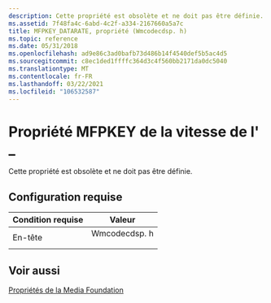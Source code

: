 ```yaml
---
description: Cette propriété est obsolète et ne doit pas être définie.
ms.assetid: 7f48fa4c-6abd-4c2f-a334-2167660a5a7c
title: MFPKEY_DATARATE, propriété (Wmcodecdsp. h)
ms.topic: reference
ms.date: 05/31/2018
ms.openlocfilehash: ad9e86c3ad0bafb73d486b14f4540def5b5ac4d5
ms.sourcegitcommit: c8ec1ded1ffffc364d3c4f560bb2171da0dc5040
ms.translationtype: MT
ms.contentlocale: fr-FR
ms.lasthandoff: 03/22/2021
ms.locfileid: "106532587"
---
```

# <a name="mfpkey_datarate-property"></a>Propriété MFPKEY de la vitesse de l' \_

Cette propriété est obsolète et ne doit pas être définie.

## <a name="requirements"></a>Configuration requise



| Condition requise | Valeur |
|-------------------|-----------------------------------------------------------------------------------------|
| En-tête<br/> | <dl> <dt>Wmcodecdsp. h</dt> </dl> |



## <a name="see-also"></a>Voir aussi

<dl> <dt>

[Propriétés de la Media Foundation](media-foundation-properties.md)
</dt> </dl>

 

 




